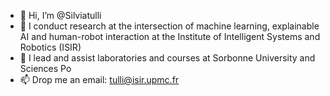 - 👋 Hi, I’m @Silviatulli
- 👀 I conduct research at the intersection of machine learning, explainable AI and human-robot interaction at the Institute of Intelligent Systems and Robotics (ISIR)
- 🌱 I lead and assist laboratories and courses at Sorbonne University and Sciences Po
- 📫 Drop me an email: tulli@isir.upmc.fr

<!---
Silviatulli/Silviatulli is a ✨ special ✨ repository because its `README.md` (this file) appears on your GitHub profile.
You can click the Preview link to take a look at your changes.
--->
